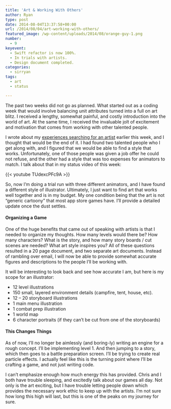 ```yaml
---
title: 'Art & Working With Others'
author: Ryan
type: post
date: 2014-08-04T13:37:58+00:00
url: /2014/08/04/art-working-with-others/
featured_image: /wp-content/uploads/2014/08/orange-guy-1.png
number:
  - 9
keyevent:
  - Swift refactor is now 100%.
  - In trials with artists.
  - Design document completed.
categories:
  - sirryan
tags:
  - art
  - status

---
```

The past two weeks did not go as planned. What started out as a coding week that would involve balancing unit attributes turned into a full on art blitz. I received a lengthy, somewhat painful, and costly introduction into the world of art. At the same time, I received the invaluable jolt of excitement and motivation that comes from working with other talented people.
<!--more-->

I wrote about my <a href="http://battleofbrothers.com/sirryan/my-experiences-searching-for-an-artist" target="_blank">experiences searching for an artist</a> earlier this week, and I thought that would be the end of it. I had found two talented people who I get along with, and I figured that we would be able to find a style that works. Unfortunately, one of those people was given a job offer he could not refuse, and the other had a style that was too expenses for animators to match. I talk about that in my status video of this week:

{{< youtube TUdexcPFc9A >}}

So, now I&#8217;m doing a trial run with three different animators, and I have found a different style of illustrator. Ultimately, I just want to find art that works well together and is in my budget. My one condition being that the art is not &#8220;generic cartoony&#8221; that most app store games have. I&#8217;ll provide a detailed update once the dust settles.

#### Organizing a Game

One of the huge benefits that came out of speaking with artists is that I needed to organize my thoughts. How many levels would there be? How many characters? What is the story, and how many story boards / cut scenes are needed? What art style inspires you? All of these questions resulted in a 20 page document, and two separate art documents. Instead of rambling over email, I will now be able to provide somewhat accurate figures and descriptions to the people I&#8217;ll be working with.

It will be interesting to look back and see how accurate I am, but here is my scope for an illustrator:

  * 12 level illustrations
  * 150 small, layered environment details (campfire, tent, house, etc).
  * 12 &#8211; 20 storyboard illustrations
  * 1 main menu illustration
  * 1 combat prep illustration
  * 1 world map
  * 6 character portraits (if they can’t be cut from one of the storyboards)

#### This Changes Things

As of now, I&#8217;ll no longer be aimlessly (and boring-ly) writing an engine for a rough concept. I&#8217;ll be implementing level 1. And then jumping to a story, which then goes to a battle preparation screen. I&#8217;ll be trying to create real particle effects. I actually feel like this is the turning point where I&#8217;ll be crafting a game, and not just writing code.

I can&#8217;t emphasize enough how much energy this has provided. Chris and I both have trouble sleeping, and excitedly talk about our games all day. Not only is the art exciting, but I have trouble letting people down which provides the necessary work ethic to keep up with the artists. I&#8217;m not sure how long this high will last, but this is one of the peaks on my journey for sure.